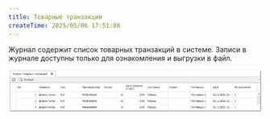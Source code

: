 ```yaml
---
title: Товарные транзакции
createTime: 2025/05/06 17:51:08
---
```

Журнал содержит список товарных транзакций в системе. Записи в журнале доступны только для ознакомления и выгрузки в файл.

![](../../../assets/specification/image429.png)